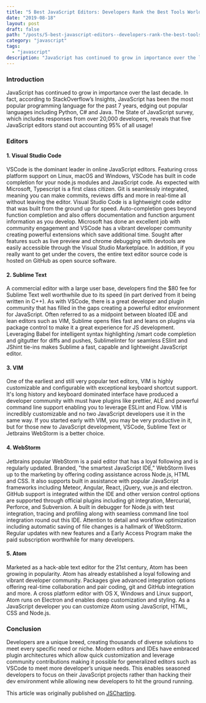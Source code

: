 ```yaml
---
title: "5 Best JavaScript Editors: Developers Rank the Best Tools Worldwide"
date: "2019-08-18"
layout: post
draft: false
path: "/posts/5-best-javascript-editors--developers-rank-the-best-tools-worldwide"
category: "javascript"
tags:
  - "javascript"
description: "JavaScript has continued to grow in importance over the last decade. In fact, according to StackOverflow’s Insights, JavaScript has been the most popular programming language for the past 7 years, edging out popular languages including Python, C# and Java. The State of Javascript survey, which includes responses from over 20,000 developers, reveals that five JavaScript editors stand out accounting 95% of all usage!"
---
```


### Introduction
JavaScript has continued to grow in importance over the last decade. In fact, according to StackOverflow’s Insights, JavaScript has been the most popular programming language for the past 7 years, edging out popular languages including Python, C# and Java. The State of JavaScript survey, which includes responses from over 20,000 developers, reveals that five JavaScript editors stand out accounting 95% of all usage!

### Editors

#### 1. Visual Studio Code
VSCode is the dominant leader in online JavaScript editors. Featuring cross platform support on Linux, macOS and Windows, VSCode has built in code completion for your node.js modules and JavaScript code. As expected with Microsoft, Typescript is a first class citizen. Git is seamlessly integrated, meaning you can make commits, reviews diffs and more in real-time all without leaving the editor. Visual Studio Code is a lightweight code editor that was built from the ground up for speed. Auto-completion goes beyond function completion and also offers documentation and function argument information as you develop. Microsoft has done an excellent job with community engagement and VSCode has a vibrant developer community creating powerful extensions which save additional time. Sought after features such as live preview and chrome debugging with devtools are easily accessible through the Visual Studio Marketplace. In addition, if you really want to get under the covers, the entire text editor source code is hosted on GitHub as open source software.

#### 2. Sublime Text
A commercial editor with a large user base, developers find the $80 fee for Sublime Text well worthwhile due to its speed (in part derived from it being written in C++). As with VSCode, there is a great developer and plugin community that has filled in the gaps creating a powerful editor environment for JavaScript. Often referred to as a midpoint between bloated IDE and lean editors such as VIM, Sublime opens files fast and leans on plugins via package control to make it a great experience for JS development. Leveraging Babel for intelligent syntax highlighting /smart code completion and gitgutter for diffs and pushes, Sublimelinter for seamless ESlint and JShint tie-ins makes Sublime a fast, capable and lightweight JavaScript editor.

#### 3. VIM
One of the earliest and still very popular text editors, VIM is highly customizable and configurable with exceptional keyboard shortcut support. It's long history and keyboard dominated interface have produced a developer community with must have plugins like prettier, ALE and powerful command line support enabling you to leverage ESLint and Flow. VIM is incredibly customizable and no two JavaScript developers use it in the same way. If you started early with VIM, you may be very productive in it, but for those new to JavaScript development, VSCode, Sublime Text or Jetbrains WebStorm is a better choice.

#### 4. WebStorm
Jetbrains popular WebStorm is a paid editor that has a loyal following and is regularly updated. Branded, "the smartest JavaScript IDE," WebStorm lives up to the marketing by offering coding assistance across Node.js, HTML and CSS. It also supports built in assistance with popular JavaScript frameworks including Meteor, Angular, React, jQuery, vue.js and electron. GitHub support is integrated within the IDE and other version control options are supported through official plugins including git integration, Mercurial, Perforce, and Subversion. A built in debugger for Node.js with test integration, tracing and profiling along with seamless command line tool integration round out this IDE. Attention to detail and workflow optimization including automatic saving of file changes is a hallmark of WebStorm. Regular updates with new features and a Early Access Program make the paid subscription worthwhile for many developers.

#### 5. Atom
Marketed as a hack-able text editor for the 21st century, Atom has been growing in popularity. Atom has already established a loyal following and vibrant developer community. Packages give advanced integration options offering real-time collaboration and pair coding, git and GitHub integration and more. A cross platform editor with OS X, Windows and Linux support, Atom runs on Electron and enables deep customization and styling. As a JavaScript developer you can customize Atom using JavaScript, HTML, CSS and Node.js.

### Conclusion
Developers are a unique breed, creating thousands of diverse solutions to meet every specific need or niche. Modern editors and IDEs have embraced plugin architectures which allow quick customization and leverage community contributions making it possible for generalized editors such as VSCode to meet more developer’s unique needs. This enables seasoned developers to focus on their JavaScript projects rather than hacking their dev environment while allowing new developers to hit the ground running.

This article was originally published on [JSCharting](https://jscharting.com/blog/js-editors/).
